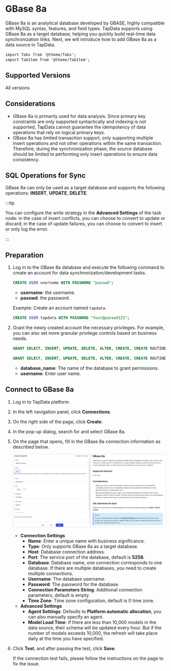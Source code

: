 # GBase 8a



GBase 8a is an analytical database developed by GBASE, highly compatible with MySQL syntax, features, and field types. TapData supports using GBase 8a as a target database, helping you quickly build real-time data synchronization links. Next, we will introduce how to add GBase 8a as a data source in TapData.

```mdx-code-block
import Tabs from '@theme/Tabs';
import TabItem from '@theme/TabItem';
```

## Supported Versions

All versions

## Considerations

- GBase 8a is primarily used for data analysis. Since primary key constraints are only supported syntactically and indexing is not supported, TapData cannot guarantee the idempotency of data operations that rely on logical primary keys.
- GBase 8a has limited transaction support, only supporting multiple insert operations and not other operations within the same transaction. Therefore, during the synchronization phase, the source database should be limited to performing only insert operations to ensure data consistency.

## SQL Operations for Sync

GBase 8a can only be used as a target database and supports the following operations: **INSERT**, **UPDATE**, **DELETE**.

:::tip

You can configure the write strategy in the **Advanced Settings** of the task node: in the case of insert conflicts, you can choose to convert to update or discard; in the case of update failures, you can choose to convert to insert or only log the error.

:::

## Preparation

1. Log in to the GBase 8a database and execute the following command to create an account for data synchronization/development tasks.

   ```sql
   CREATE USER username WITH PASSWORD "passwd";
   ```

   - **username**: the username.
   - **passwd**: the password.

   Example: Create an account named `tapdata`.

   ```sql
   CREATE USER tapdata WITH PASSWORD "Your@passwd123";
   ```

2. Grant the newly created account the necessary privileges. For example, you can also set more granular privilege controls based on business needs.

   <Tabs className="unique-tabs">
   <TabItem value="Grant to Specified Database" default>

   ```sql
   GRANT SELECT, INSERT, UPDATE, DELETE, ALTER, CREATE, CREATE ROUTINE, CREATE TEMPORARY TABLES, DROP ON database_name.* TO 'username';
   ```

   </TabItem>

   <TabItem value="Grant to All Databases">

   ```sql
   GRANT SELECT, INSERT, UPDATE, DELETE, ALTER, CREATE, CREATE ROUTINE, CREATE TEMPORARY TABLES, DROP ON *.* TO 'username';
   ```

   </TabItem>
   </Tabs>

   * **database_name**: The name of the database to grant permissions.
   * **username**: Enter user name.

## Connect to GBase 8a

1. Log in to TapData platform.

2. In the left navigation panel, click **Connections**.

3. On the right side of the page, click **Create**.

4. In the pop-up dialog, search for and select GBase 8a.

5. On the page that opens, fill in the GBase 8a connection information as described below.

   ![GBase 8a Connection Example](../../images/gbase_8a_connection.png)

   - **Connection Settings**
     - **Name**: Enter a unique name with business significance.
     - **Type**: Only supports GBase 8a as a target database.
     - **Host**: Database connection address.
     - **Port**: The service port of the database, default is **5258**.
     - **Database**: Database name, one connection corresponds to one database. If there are multiple databases, you need to create multiple connections.
     - **Username**: The database username.
     - **Password**: The password for the database.
     - **Connection Parameters String**: Additional connection parameters, default is empty.
     - **Time Zone**: Time zone configuration, default is 0 time zone.
   - **Advanced Settings**
     - **Agent Settings**: Defaults to **Platform automatic allocation**, you can also manually specify an agent.
     - **Model Load Time**: If there are less than 10,000 models in the data source, their schema will be updated every hour. But if the number of models exceeds 10,000, the refresh will take place daily at the time you have specified.

6. Click **Test**, and after passing the test, click **Save**.

   If the connection test fails, please follow the instructions on the page to fix the issue.